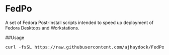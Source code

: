 # FedPo
A set of Fedora Post-Install scripts intended to speed up deployment of Fedora Desktops and Workstations.

##Usage
<pre>curl -fsSL https://raw.githubusercontent.com/ajhaydock/FedPo/master/Fedora.sh -o /tmp/Fedora.sh && sh /tmp/Fedora.sh</pre>
